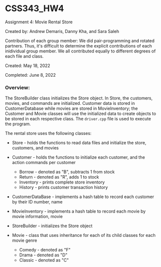 # CSS343_HW4
Assignment 4: Movie Rental Store

Created by: Andrew Demaris, Danny Kha, and Sara Saleh

Contribution of each group member:
We did pair-programming and rotated partners. Thus, it's difficult to determine the explicit contributions
 of each inidividual group member. We all contributed equally to different degrees of each file and class.

Created: May 18, 2022

Completed: June 8, 2022

### Overview:
The StoreBuilder class initializes the Store object. In Store, the customers, movies, and commands are
 initialized. Customer data is stored in CustomerDatabase while movies are stored in MovieInventory;
 the Customer and Movie classes will use the initialized data to create objects to be stored in each
 respective class. The `driver.cpp` file is used to execute the program.

The rental store uses the following classes:
- Store -  holds the functions to read data files and initialize the store, customers, and movies

- Customer - holds the functions to initialize each customer, and the action commands per customer
    - Borrow - denoted as "B", subtracts 1 from stock
    - Return - denoted as "R", adds 1 to stock
    - Inventory - prints complete store inventory 
    - History - prints customer transaction history
    
- CustomerDataBase - implements a hash table to record each customer by their ID number, name

- MovieInventory - implements a hash table to record each movie by movie information, movie

- StoreBuilder - initializes the Store object
    
- Movie - class that uses inheritance for each of its child classes for each movie genre
    - Comedy - denoted as "F"
    - Drama - denoted as "D"
    - Classic - denoted as "C"